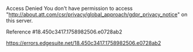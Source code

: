 Access Denied
You don't have permission to access "http://about.att.com/csr/privacy/global_approach/gdpr_privacy_notice" on this server.

Reference #18.450c3417.1758982506.e0728ab2

https://errors.edgesuite.net/18.450c3417.1758982506.e0728ab2